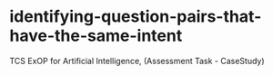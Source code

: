 # identifying-question-pairs-that-have-the-same-intent
TCS ExOP for Artificial Intelligence, (Assessment Task - CaseStudy)
